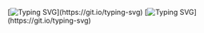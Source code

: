 [![Typing SVG](https://readme-typing-svg.herokuapp.com?font=Fira+Code&pause=1000&color=9EF74C&background=8B00DF2A&center=true&vCenter=true&multiline=true&random=false&width=700&height=100&lines=Hello+there!+Thx+for+visiting+my+tra...humble+profile.;Name's+igor%2C+pleased+to+meet+u!)](https://git.io/typing-svg)
[![Typing SVG](https://readme-typing-svg.herokuapp.com?font=Fira+Code&pause=1000&color=9EF74C&background=8B00DF2A&center=true&vCenter=true&multiline=true&random=false&width=800&height=200&lines=What+am+i+capable+of+and+who+i+am+at+all%3F+Let's+see..;1.+I'm+a+4-th-year+student+of+Eng%2FDe+Philology.;2.+An+inspired+boi%2C+for+high-tech+and+engineering.;3.+Happen+to+become+a+DA+student+as+well.;But+i+dont+intent+to+stop+there%2C+rather+push+onwards+to+infinity!)](https://git.io/typing-svg)
